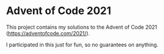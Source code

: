 # Advent of Code 2021

This project contains my solutions to the Advent of Code 2021 (https://adventofcode.com/2021/).

I participated in this just for fun, so no guarantees on anything.